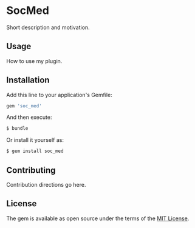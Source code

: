 # SocMed
Short description and motivation.

## Usage
How to use my plugin.

## Installation
Add this line to your application's Gemfile:

```ruby
gem 'soc_med'
```

And then execute:
```bash
$ bundle
```

Or install it yourself as:
```bash
$ gem install soc_med
```

## Contributing
Contribution directions go here.

## License
The gem is available as open source under the terms of the [MIT License](https://opensource.org/licenses/MIT).
